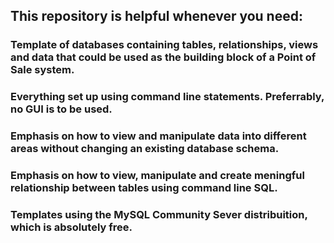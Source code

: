 ## This repository is helpful whenever you need:

### Template of databases containing tables, relationships, views and data that could be used as the building block of a Point of Sale system.
### Everything set up using command line statements. Preferrably, no GUI is to be used.

### Emphasis on how to view and manipulate data into different areas without changing an existing database schema.

### Emphasis on how to view, manipulate and create meningful relationship between tables using command line SQL.

### Templates using the MySQL Community Sever distribuition, which is absolutely free.
